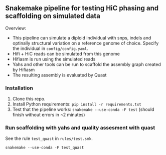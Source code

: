 

## Snakemake pipeline for testing HiC phasing and scaffolding on simulated data

Overview:

* This pipeline can simulate a diploid individual with snps, indels and optinally structural variation on a reference genome of choice. Specify the individual in `config/config.yaml`. 
* Hifi + HiC reads can be simulated from this genome
* Hifiasm is run using the simulated reads
* Yahs and other tools can be run to scaffold the assembly graph created by Hifiasm
* The resulting assembly is evaluated by Quast


### Installation

1. Clone this repo. 
2. Install Python requirements: `pip install -r requirements.txt`
3. Test that the pipeline works: `snakemake --use-conda -F test` (should finish without errors in ~2 minutes)


### Run scaffolding with yahs and quality assesment with quast

See the rule `test_quast` in `rules/test.smk`. 

```snakemake
snakemake --use-conda -F test_quast
```